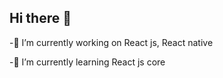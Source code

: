 ## Hi there 👋

-💼 I’m currently working on React js, React native

-🧠 I’m currently learning React js core

    
<!--
**AdithyanKP/AdithyanKP** is a ✨ _special_ ✨ repository because its `README.md` (this file) appears on your GitHub profile.

Here are some ideas to get you started:

-💼 I’m currently working on React js, React native
-🧠 I’m currently learning React js core

